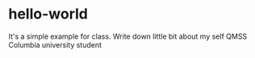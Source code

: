 # hello-world
It's a simple example for class.
Write down little bit about my self
QMSS
Columbia university
student
